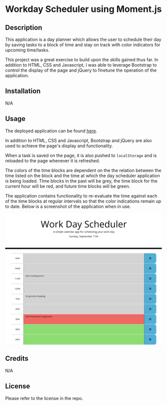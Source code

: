 # Workday Scheduler using Moment.js

## Description

This application is a day planner which allows the user to schedule their day by saving tasks to a block of time and stay on track with color indicators for upcoming time/tasks.

This project was a great exercise to build upon the skills gained thus far. In addition to HTML, CSS and Javascript, I was able to leverage Bootstrap to control the display of the page and jQuery to finetune the operation of the application.

## Installation

N/A

## Usage

The deployed application can be found [here](https://amaragh.github.io/day-scheduler/).

In addition to HTML, CSS and Javascript, Bootstrap and jQuery are also used to achieve the page's display and functionality.

When a task is saved on the page, it is also pushed to `localStorage` and is reloaded to the page whenever it is refreshed.

The colors of the time blocks are dependent on the the relation between the time listed on the block and the time at which the day scheduler application is being loaded. TIme blocks in the past will be grey, the time block for the current hour will be red, and future time blocks will be green.

The application contains functionality to re-evaluate the time against each of the time blocks at regular intervals so that the color indications remain up to date. Below is a screenshot of the application when in use.

![Day scheduler web page with some saved tasks and differently colored time blocks](./assets/images/day-planner-sample.png)

## Credits

N/A

## License

Please refer to the license in the repo.